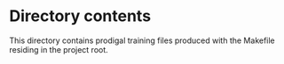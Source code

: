 # Directory contents

This directory contains prodigal training files produced with the Makefile residing in the project root.
